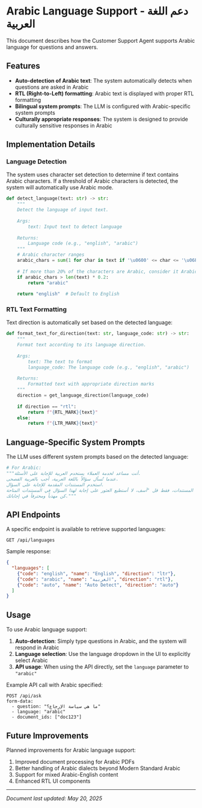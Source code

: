 # Arabic Language Support - دعم اللغة العربية

This document describes how the Customer Support Agent supports Arabic language for questions and answers.

## Features

- **Auto-detection of Arabic text**: The system automatically detects when questions are asked in Arabic
- **RTL (Right-to-Left) formatting**: Arabic text is displayed with proper RTL formatting
- **Bilingual system prompts**: The LLM is configured with Arabic-specific system prompts
- **Culturally appropriate responses**: The system is designed to provide culturally sensitive responses in Arabic

## Implementation Details

### Language Detection

The system uses character set detection to determine if text contains Arabic characters. If a threshold of Arabic characters is detected, the system will automatically use Arabic mode.

```python
def detect_language(text: str) -> str:
    """
    Detect the language of input text.
    
    Args:
        text: Input text to detect language
        
    Returns:
        Language code (e.g., "english", "arabic")
    """
    # Arabic character ranges
    arabic_chars = sum(1 for char in text if '\u0600' <= char <= '\u06FF' or '\u0750' <= char <= '\u077F')
    
    # If more than 20% of the characters are Arabic, consider it Arabic
    if arabic_chars > len(text) * 0.2:
        return "arabic"
    
    return "english"  # Default to English
```

### RTL Text Formatting

Text direction is automatically set based on the detected language:

```python
def format_text_for_direction(text: str, language_code: str) -> str:
    """
    Format text according to its language direction.
    
    Args:
        text: The text to format
        language_code: The language code (e.g., "english", "arabic")
        
    Returns:
        Formatted text with appropriate direction marks
    """
    direction = get_language_direction(language_code)
    
    if direction == "rtl":
        return f"{RTL_MARK}{text}"
    else:
        return f"{LTR_MARK}{text}"
```

## Language-Specific System Prompts

The LLM uses different system prompts based on the detected language:

```python
# For Arabic:
"""أنت مساعد لخدمة العملاء يستخدم العربية للإجابة على الأسئلة. 
عندما تُسأل سؤالاً باللغة العربية، أجب بالعربية الفصحى. 
استخدم المستندات المقدمة للإجابة على السؤال.
إذا لم تجد الإجابة في المستندات، فقط قل "آسف، لا أستطيع العثور على إجابة لهذا السؤال في المستندات المتاحة."
كن مهذباً ومحترفاً في إجاباتك."""
```

## API Endpoints

A specific endpoint is available to retrieve supported languages:

```
GET /api/languages
```

Sample response:
```json
{
  "languages": [
    {"code": "english", "name": "English", "direction": "ltr"},
    {"code": "arabic", "name": "العربية", "direction": "rtl"},
    {"code": "auto", "name": "Auto Detect", "direction": "auto"}
  ]
}
```

## Usage

To use Arabic language support:

1. **Auto-detection**: Simply type questions in Arabic, and the system will respond in Arabic
2. **Language selection**: Use the language dropdown in the UI to explicitly select Arabic
3. **API usage**: When using the API directly, set the `language` parameter to `"arabic"` 

Example API call with Arabic specified:
```
POST /api/ask
form-data:
  - question: "ما هي سياسة الإرجاع؟"
  - language: "arabic"
  - document_ids: ["doc123"]
```

## Future Improvements

Planned improvements for Arabic language support:

1. Improved document processing for Arabic PDFs
2. Better handling of Arabic dialects beyond Modern Standard Arabic
3. Support for mixed Arabic-English content
4. Enhanced RTL UI components

---

*Document last updated: May 20, 2025*
